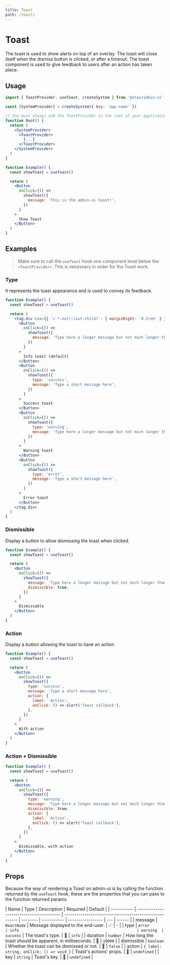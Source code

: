 ```yaml
---
title: Toast
path: /toast/
---
```


# Toast

The toast is used to show alerts on top of an overlay. The toast will close itself when the dismiss button is clicked, or after a timeout. The toast component is used to give feedback to users after an action has taken place.

## Usage

```jsx isStatic
import { ToastProvider, useToast, createSystem } from '@vtex/admin-ui'

const [SystemProvider] = createSystem({ key: 'app-name' })

// You must always add the ToastProvider in the root of your application
function Root() {
  return (
    <SystemProvider>
      <ToastProvider>
        {...}
      </ToastProvider>
    </SystemProvider>
  )
}

function Example() {
  const showToast = useToast()

  return (
    <Button
      onClick={() =>
        showToast({
          message: 'This is the admin-ui toast!',
        })
      }
    >
      Show Toast
    </Button>
  )
}
```

## Examples

<blockquote palette="blue">

Make sure to call the `useToast` hook one component level below the `<ToastProvider>`. This is necessary in order for the Toast work.

</blockquote>

### Type

It represents the toast appearance and is used to convey its feedback.

```jsx
function Example() {
  const showToast = useToast()

  return (
    <tag.div csx={{ '> *:not(:last-child)': { marginRight: '0.5rem' } }}>
      <Button
        onClick={() =>
          showToast({
            message: 'Type here a longer message but not much longer than that',
          })
        }
      >
        Info toast (default)
      </Button>
      <Button
        onClick={() =>
          showToast({
            type: 'success',
            message: 'Type a short message here',
          })
        }
      >
        Success toast
      </Button>
      <Button
        onClick={() =>
          showToast({
            type: 'warning',
            message: 'Type here a longer message but not much longer than that',
          })
        }
      >
        Warning toast
      </Button>
      <Button
        onClick={() =>
          showToast({
            type: 'error',
            message: 'Type a short message here',
          })
        }
      >
        Error toast
      </Button>
    </tag.div>
  )
}
```

### Dismissible

Display a button to allow dismissing the toast when clicked.

```jsx
function Example() {
  const showToast = useToast()

  return (
    <Button
      onClick={() =>
        showToast({
          message: 'Type here a longer message but not much longer than that',
          dismissible: true,
        })
      }
    >
      Dismissable
    </Button>
  )
}
```

### Action

Display a button allowing the toast to have an action.

```jsx
function Example() {
  const showToast = useToast()

  return (
    <Button
      onClick={() =>
        showToast({
          type: 'success',
          message: 'Type a short message here',
          action: {
            label: 'Action',
            onClick: () => alert('Toast callback'),
          },
        })
      }
    >
      With action
    </Button>
  )
}
```

### Action + Dismissible

```jsx
function Example() {
  const showToast = useToast()

  return (
    <Button
      onClick={() =>
        showToast({
          type: 'warning',
          message: 'Type here a longer message but not much longer than that',
          dismissible: true,
          action: {
            label: 'Action',
            onClick: () => alert('Toast callback'),
          },
        })
      }
    >
      Dismissable, with action
    </Button>
  )
}
```

## Props

Because the way of rendering a Toast on admin-ui is by calling the function returned by the `useToast` hook, these are the properties that you can pass to the function returned params.

| Name        | Type                                     | Description                                             | Required | Default     |
| ----------- | ---------------------------------------- | ------------------------------------------------------- | -------- | ----------- | ----------------- | --- | ------ |
| message     | `ReactNode`                              | Message displayed to the end-user.                      | ✅       | -           |
| type        | `error                                   | info                                                    | warning  | success`    | The toast's type. | 🚫  | `info` |
| duration    | `number`                                 | How long the toast should be apparent, in milliseconds. | 🚫       | `10000`     |
| dismissible | `boolean`                                | Whether the toast can be dismissed or not.              | 🚫       | `false`     |
| action      | `{ label: string, onClick: () => void }` | Toast's actions' props.                                 | 🚫       | `undefined` |
| key         | `string`                                 | Toast's key.                                            | 🚫       | `undefined` |
